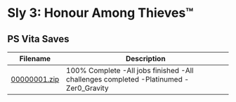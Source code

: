# Sly 3: Honour Among Thieves™

## PS Vita Saves

| Filename | Description |
|----------|-------------|
| [00000001.zip](00000001.zip) | 100% Complete -All jobs finished -All challenges completed -Platinumed  -Zer0_Gravity  |
